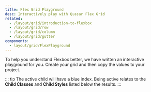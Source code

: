 ```yaml
---
title: Flex Grid Playground
desc: Interactively play with Quasar Flex Grid
related:
  - /layout/grid/introduction-to-flexbox
  - /layout/grid/row
  - /layout/grid/column
  - /layout/grid/gutter
components:
  - layout/grid/FlexPlayground
---
```


To help you understand Flexbox better, we have written an interactive playground for you. Create your grid and then copy the values to your project.

::: tip
The active child will have a blue index. Being active relates to the **Child Classes** and **Child Styles** listed below the results.
:::

<flex-playground class="q-mt-md" />
